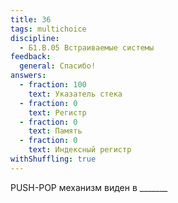 ```yaml
---
title: 36
tags: multichoice
discipline:
  - Б1.В.05 Встраиваемые системы
feedback:
  general: Спасибо!
answers:
  - fraction: 100
    text: Указатель стека
  - fraction: 0
    text: Регистр
  - fraction: 0
    text: Память
  - fraction: 0
    text: Индексный регистр
withShuffling: true
---
```


PUSH-POP механизм виден в _______